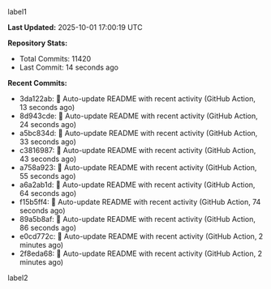 
label1 
<!-- ACTIVITY_START -->
**Last Updated:** 2025-10-01 17:00:19 UTC

**Repository Stats:**
- Total Commits: 11420
- Last Commit: 14 seconds ago

**Recent Commits:**
- 3da122ab: 🤖 Auto-update README with recent activity (GitHub Action, 13 seconds ago)
- 8d943cde: 🤖 Auto-update README with recent activity (GitHub Action, 24 seconds ago)
- a5bc834d: 🤖 Auto-update README with recent activity (GitHub Action, 33 seconds ago)
- c3816987: 🤖 Auto-update README with recent activity (GitHub Action, 43 seconds ago)
- a758a923: 🤖 Auto-update README with recent activity (GitHub Action, 55 seconds ago)
- a6a2ab1d: 🤖 Auto-update README with recent activity (GitHub Action, 64 seconds ago)
- f15b5ff4: 🤖 Auto-update README with recent activity (GitHub Action, 74 seconds ago)
- 89a5b8af: 🤖 Auto-update README with recent activity (GitHub Action, 86 seconds ago)
- e0cd772c: 🤖 Auto-update README with recent activity (GitHub Action, 2 minutes ago)
- 2f8eda68: 🤖 Auto-update README with recent activity (GitHub Action, 2 minutes ago)
<!-- ACTIVITY_END -->

label2

